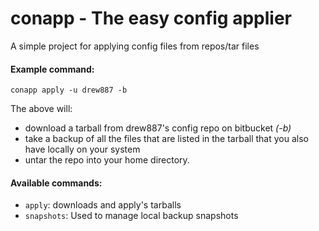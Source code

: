 # conapp - The easy config applier

A simple project for applying config files from repos/tar files

#### Example command:
```
conapp apply -u drew887 -b
```

The above will:
  * download a tarball from drew887's config repo on bitbucket *(-b)*
  * take a backup of all the files that are listed in the tarball that you
    also have locally on your system
  * untar the repo into your home directory.

#### Available commands:

  * `apply`: downloads and apply's tarballs
  * `snapshots`: Used to manage local backup snapshots
